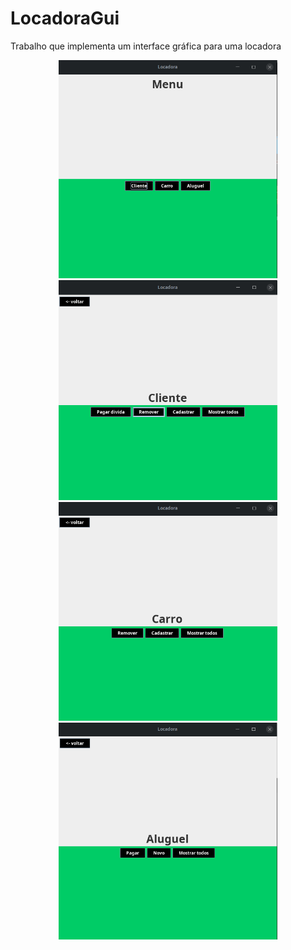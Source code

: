 # LocadoraGui
Trabalho que implementa um interface gráfica para uma locadora


<p align="center">
  <img src="img/menu.png" width="350" title="Menu">
  <img src="img/cliente.png" width="350" title="Cliente">
  <img src="img/carro.png" width="350" title="carro">
  <img src="img/aluguel.png" width="350" title="aluguel">
</p>


